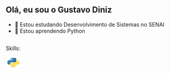 ## Olá, eu sou o Gustavo Diniz

- 🔭 Estou estudando Desenvolvimento de Sistemas no SENAI
- 🌱 Estou aprendendo Python

##
Skills:
<div>
  <img align="center" alt="Gustavo-Python" height="30" width="40" src="https://raw.githubusercontent.com/devicons/devicon/master/icons/python/python-original.svg">
</div>
